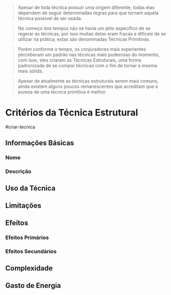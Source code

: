 > Apesar de toda técnica possuir uma origem diferente, todas elas dependem de seguir determinadas regras para que tornam aquela técnica possível de ser usada. 

> No começo dos tempos não se havia um jeito específico de se regerar as técnicas, por isso muitas delas eram fracas e difíceis de se utilizar na prática, estas são denominadas Técnicas Primitivas.

> Porém conforme o tempo, os conjuradores mais experientes perceberam um padrão nas técnicas mais poderosas do momento, com isso, eles criaram as Técnicas Estruturais, uma forma padronizada de se compor técnicas com o fim de tornar a mesma mais sólida.

> Apesar de atualmente as técnicas estruturais serem mais comuns, ainda existem alguns poucos remanescentes que acreditam que a pureza de uma técnica primitiva é melhor.


# Critérios da Técnica Estrutural


#criar-tecnica 
## Informações Básicas

### Nome

### Descrição 

## Uso da Técnica

## Limitações

## Efeitos

### Efeitos Primários

### Efeitos Secundários

## Complexidade

## Gasto de Energia



